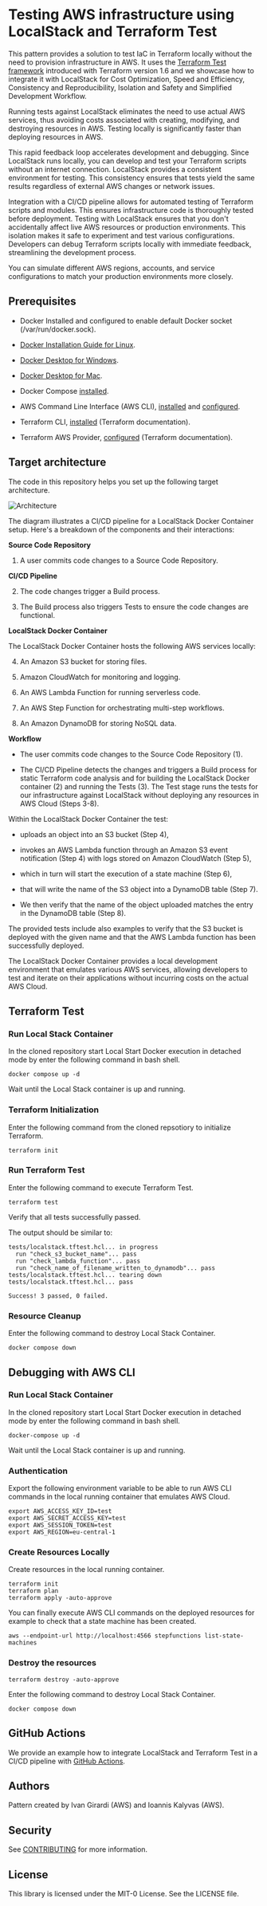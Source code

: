 # Testing AWS infrastructure using LocalStack and Terraform Test

This pattern provides a solution to test IaC in Terraform locally without the need to provision infrastructure in AWS. It uses the [Terraform Test framework](https://developer.hashicorp.com/terraform/language/tests) introduced with Terraform version 1.6 and we showcase how to integrate it with LocalStack for Cost Optimization, Speed and Efficiency, Consistency and Reproducibility, Isolation and Safety and Simplified Development Workflow.

Running tests against LocalStack eliminates the need to use actual AWS services, thus avoiding costs associated with creating, modifying, and destroying resources in AWS. Testing locally is significantly faster than deploying resources in AWS.

This rapid feedback loop accelerates development and debugging. Since LocalStack runs locally, you can develop and test your Terraform scripts without an internet connection. LocalStack provides a consistent environment for testing. This consistency ensures that tests yield the same results regardless of external AWS changes or network issues.

Integration with a CI/CD pipeline allows for automated testing of Terraform scripts and modules. This ensures infrastructure code is thoroughly tested before deployment. Testing with LocalStack ensures that you don't accidentally affect live AWS resources or production environments. This isolation makes it safe to experiment and test various configurations. Developers can debug Terraform scripts locally with immediate feedback, streamlining the development process.

You can simulate different AWS regions, accounts, and service configurations to match your production environments more closely.

## Prerequisites

- Docker Installed and configured to enable default Docker socket (/var/run/docker.sock).

- [Docker Installation Guide for Linux](https://docs.docker.com/engine/install/).

- [Docker Desktop for Windows](https://docs.docker.com/desktop/install/windows-install/).

- [Docker Desktop for Mac](https://docs.docker.com/desktop/install/mac-install/).

- Docker Compose [installed](https://docs.docker.com/compose/install/).

- AWS Command Line Interface (AWS CLI), [installed](https://docs.aws.amazon.com/cli/latest/userguide/getting-started-install.html) and [configured](https://docs.aws.amazon.com/cli/latest/userguide/cli-configure-files.html).

- Terraform CLI, [installed](https://developer.hashicorp.com/terraform/cli) (Terraform documentation).

- Terraform AWS Provider, [configured](https://hashicorp.github.io/terraform-provider-aws/) (Terraform documentation).

## Target architecture

The code in this repository helps you set up the following target architecture.

![Architecture](docs/Architecture.png)

The diagram illustrates a CI/CD pipeline for a LocalStack Docker Container setup. Here's a breakdown of the components and their interactions:

**Source Code Repository**

  1. A user commits code changes to a Source Code Repository.

**CI/CD Pipeline**

  2. The code changes trigger a Build process.

  3. The Build process also triggers Tests to ensure the code changes are functional.

**LocalStack Docker Container**

  The LocalStack Docker Container hosts the following AWS services locally:

  4. An Amazon S3 bucket for storing files.

  5. Amazon CloudWatch for monitoring and logging.

  6. An AWS Lambda Function for running serverless code.

  7. An AWS Step Function for orchestrating multi-step workflows.

  8. An Amazon DynamoDB for storing NoSQL data.

**Workflow**

- The user commits code changes to the Source Code Repository (1).

- The CI/CD Pipeline detects the changes and triggers a Build process for static Terraform code analysis and for building the LocalStack Docker container (2) and running the Tests (3). The Test stage runs the tests for our infrastructure against LocalStack without deploying any resources in AWS Cloud (Steps 3-8).

Within the LocalStack Docker Container the test:

- uploads an object into an S3 bucket (Step 4),

- invokes an AWS Lambda function through an Amazon S3 event notification (Step 4) with logs stored on Amazon CloudWatch (Step 5),

- which in turn will start the execution of a state machine (Step 6),

- that will write the name of the S3 object into a DynamoDB table (Step 7).

- We then verify that the name of the object uploaded matches the entry in the DynamoDB table (Step 8).

The provided tests include also examples to verify that the S3 bucket is deployed with the given name and that the AWS Lambda function has been successfully deployed.

The LocalStack Docker Container provides a local development environment that emulates various AWS services, allowing developers to test and iterate on their applications without incurring costs on the actual AWS Cloud.

## Terraform Test

### Run Local Stack Container

In the cloned repository start Local Start Docker execution in detached mode by enter the following command in bash shell.

```shell
docker compose up -d
```

Wait until the Local Stack container is up and running.

### Terraform Initialization

Enter the following command from the cloned repsotiory to initialize Terraform.

```shell
terraform init
```

### Run Terraform Test

Enter the following command to execute Terraform Test.

```shell
terraform test
```

Verify that all tests successfully passed.

The output should be similar to:
```shell
tests/localstack.tftest.hcl... in progress
  run "check_s3_bucket_name"... pass
  run "check_lambda_function"... pass
  run "check_name_of_filename_written_to_dynamodb"... pass
tests/localstack.tftest.hcl... tearing down
tests/localstack.tftest.hcl... pass

Success! 3 passed, 0 failed.
```

### Resource Cleanup

Enter the following command to destroy Local Stack Container.

```shell
docker compose down
```


## Debugging with AWS CLI

### Run Local Stack Container

In the cloned repository start Local Start Docker execution in detached mode by enter the following command in bash shell.

```shell
docker-compose up -d
```

Wait until the Local Stack container is up and running.


### Authentication

Export the following environment variable to be able to run AWS CLI commands in the local running container that emulates AWS Cloud.

```shell
export AWS_ACCESS_KEY_ID=test
export AWS_SECRET_ACCESS_KEY=test
export AWS_SESSION_TOKEN=test
export AWS_REGION=eu-central-1
```

### Create Resources Locally

Create resources in the local running container.

```shell
terraform init
terraform plan
terraform apply -auto-approve
```

You can finally execute AWS CLI commands on the deployed resources for example to check that a state machine has been created.
```shell
aws --endpoint-url http://localhost:4566 stepfunctions list-state-machines
```

### Destroy the resources

```shell
terraform destroy -auto-approve
```

Enter the following command to destroy Local Stack Container.
```shell
docker compose down
```

## GitHub Actions

We provide an example how to integrate LocalStack and Terraform Test in a CI/CD pipeline with [GitHub Actions](.github/workflows/localstack-terraform-test.yml).

## Authors

Pattern created by Ivan Girardi (AWS) and Ioannis Kalyvas (AWS).

## Security

See [CONTRIBUTING](CONTRIBUTING.md#security-issue-notifications) for more information.

## License

This library is licensed under the MIT-0 License. See the LICENSE file.
